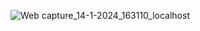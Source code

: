 <!---
# React + Vite

This template provides a minimal setup to get React working in Vite with HMR and some ESLint rules.

Currently, two official plugins are available:

- [@vitejs/plugin-react](https://github.com/vitejs/vite-plugin-react/blob/main/packages/plugin-react/README.md) uses [Babel](https://babeljs.io/) for Fast Refresh
- [@vitejs/plugin-react-swc](https://github.com/vitejs/vite-plugin-react-swc) uses [SWC](https://swc.rs/) for Fast Refresh
--->
![Web capture_14-1-2024_163110_localhost](https://github.com/Myself-Rohit-Dey/Train-Ticket-Management/assets/75258734/6c415d21-57f7-4f76-802d-c6288222a5b5)
